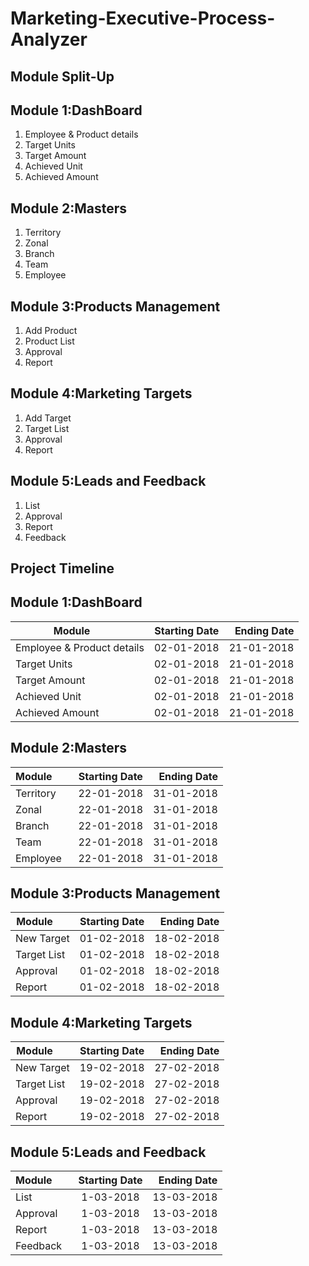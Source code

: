 # Marketing-Executive-Process-Analyzer

## Module Split-Up
## Module 1:DashBoard
1. Employee & Product details
2. Target Units
3. Target Amount
4. Achieved Unit
5. Achieved Amount
## Module 2:Masters
1. Territory
2. Zonal
3. Branch
4. Team
5. Employee
## Module 3:Products Management
1. Add Product
2. Product List
3. Approval
4. Report
## Module 4:Marketing Targets
1. Add Target
2. Target List
3. Approval
4. Report
## Module 5:Leads and Feedback
1. List
2. Approval
3. Report
4. Feedback



## Project Timeline
## Module 1:DashBoard
| Module                         | Starting Date | Ending Date  |
| -----------------------------  |:-------------:| ------------:|
| Employee & Product details     |  02-01-2018   |   21-01-2018 |
| Target Units                   |  02-01-2018   |   21-01-2018 |
| Target Amount                  |  02-01-2018   |   21-01-2018 |
| Achieved Unit                  |  02-01-2018   |   21-01-2018 |
| Achieved Amount                |  02-01-2018   |   21-01-2018 |

## Module 2:Masters

| Module        | Starting Date | Ending Date  |
| ------------- |:-------------:| ------------:|
| Territory     |  22-01-2018   |  31-01-2018  |
| Zonal         |  22-01-2018   |  31-01-2018  |
| Branch        |  22-01-2018   |  31-01-2018  |
| Team          |  22-01-2018   |  31-01-2018  |
|Employee       |  22-01-2018   |  31-01-2018  |


## Module 3:Products Management

| Module        | Starting Date | Ending Date  |
| ------------- |:-------------:| ------------:|
| New Target    |  01-02-2018   |  18-02-2018  |
| Target List   |  01-02-2018   |  18-02-2018  |
| Approval      |  01-02-2018   |  18-02-2018  |
| Report        |  01-02-2018   |  18-02-2018  |


## Module 4:Marketing Targets
| Module        | Starting Date | Ending Date  |
| ------------- |:-------------:| ------------:|
| New Target    |  19-02-2018   |  27-02-2018  |
| Target List   |  19-02-2018   |  27-02-2018  |
| Approval      |  19-02-2018   |  27-02-2018  |
| Report        |  19-02-2018   |  27-02-2018  |


## Module 5:Leads and Feedback
| Module        | Starting Date | Ending Date  |
| ------------- |:-------------:| ------------:|
| List          |  1-03-2018    |  13-03-2018  |
| Approval      |  1-03-2018    |  13-03-2018  |
| Report        |  1-03-2018    |  13-03-2018  |
| Feedback      |  1-03-2018    |  13-03-2018  |

